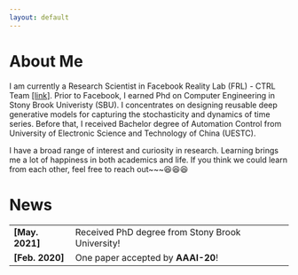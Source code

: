 ```yaml
---
layout: default
---
```



# About Me

I am currently a Research Scientist in Facebook Reality Lab (FRL) - CTRL Team [[link]](https://tech.fb.com/inside-facebook-reality-labs-wrist-based-interaction-for-the-next-computing-platform/).
Prior to Facebook, I earned Phd on Computer Engineering in Stony Brook Univeristy (SBU).
I concentrates on designing reusable deep generative models for capturing the stochasticity and
dynamics of time series. Before that, I received Bachelor degree of Automation Control from
University of Electronic Science and Technology of China (UESTC).

I have a broad range of interest and curiosity in research. Learning brings me a lot of happiness in both academics and life. If you think we could learn from each other, feel free to reach out~~~😆😆😆


# News
<table>
  <tr>
    <td><b>[May. 2021]</b></td>
    <td>Received PhD degree from Stony Brook University!</td>
  </tr>
  <tr>
    <td><b><b>[Feb. 2020]</b></b></td>
    <td>One paper accepted by <b>AAAI-20</b>!</td>
  </tr>
</table>

